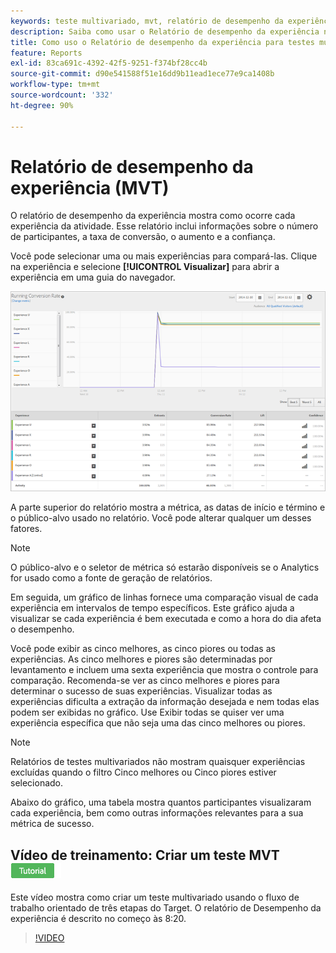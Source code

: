 ```yaml
---
keywords: teste multivariado, mvt, relatório de desempenho da experiência
description: Saiba como usar o Relatório de desempenho da experiência no Adobe [!DNL Target] Atividades de Direcionamento de experiência que mostram o desempenho de cada experiência na atividade.
title: Como uso o Relatório de desempenho da experiência para testes multivariados?
feature: Reports
exl-id: 83ca691c-4392-42f5-9251-f374bf28cc4b
source-git-commit: d90e541588f51e16dd9b11ead1ece77e9ca1408b
workflow-type: tm+mt
source-wordcount: '332'
ht-degree: 90%

---
```


# Relatório de desempenho da experiência (MVT)

O relatório de desempenho da experiência mostra como ocorre cada experiência da atividade. Esse relatório inclui informações sobre o número de participantes, a taxa de conversão, o aumento e a confiança.

Você pode selecionar uma ou mais experiências para compará-las. Clique na experiência e selecione **[!UICONTROL Visualizar]** para abrir a experiência em uma guia do navegador.

![](/help/main/c-reports/assets/experienceperformancetable.png)

A parte superior do relatório mostra a métrica, as datas de início e término e o público-alvo usado no relatório. Você pode alterar qualquer um desses fatores.

>[!NOTE]
>
>O público-alvo e o seletor de métrica só estarão disponíveis se o Analytics for usado como a fonte de geração de relatórios.

Em seguida, um gráfico de linhas fornece uma comparação visual de cada experiência em intervalos de tempo específicos. Este gráfico ajuda a visualizar se cada experiência é bem executada e como a hora do dia afeta o desempenho.

Você pode exibir as cinco melhores, as cinco piores ou todas as experiências. As cinco melhores e piores são determinadas por levantamento e incluem uma sexta experiência que mostra o controle para comparação. Recomenda-se ver as cinco melhores e piores para determinar o sucesso de suas experiências. Visualizar todas as experiências dificulta a extração da informação desejada e nem todas elas podem ser exibidas no gráfico. Use Exibir todas se quiser ver uma experiência específica que não seja uma das cinco melhores ou piores.

>[!NOTE]
>
>Relatórios de testes multivariados não mostram quaisquer experiências excluídas quando o filtro Cinco melhores ou Cinco piores estiver selecionado.

Abaixo do gráfico, uma tabela mostra quantos participantes visualizaram cada experiência, bem como outras informações relevantes para a sua métrica de sucesso.

## Vídeo de treinamento: Criar um teste MVT ![Selo do tutorial](/help/main/assets/tutorial.png)

Este vídeo mostra como criar um teste multivariado usando o fluxo de trabalho orientado de três etapas do Target. O relatório de Desempenho da experiência é descrito no começo às 8:20.

>[!VIDEO](https://video.tv.adobe.com/v/17395)
